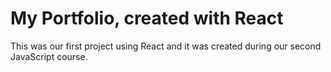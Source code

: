 # My Portfolio, created with React

This was our first project using React and it was created during our second JavaScript course.
